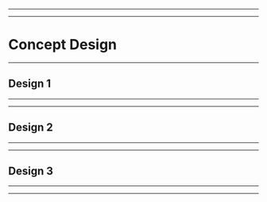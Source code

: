 ***



***

# **Concept Design**  

***
## **Design 1**

***

***
## **Design 2**

***

***
## **Design 3**

***

***
## 
